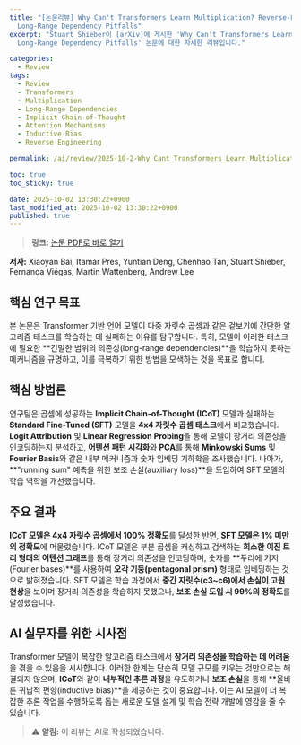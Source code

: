 ```yaml
---
title: "[논문리뷰] Why Can't Transformers Learn Multiplication? Reverse-Engineering Reveals
  Long-Range Dependency Pitfalls"
excerpt: "Stuart Shieber이 [arXiv]에 게시한 'Why Can't Transformers Learn Multiplication? Reverse-Engineering Reveals
  Long-Range Dependency Pitfalls' 논문에 대한 자세한 리뷰입니다."

categories:
  - Review
tags:
  - Review
  - Transformers
  - Multiplication
  - Long-Range Dependencies
  - Implicit Chain-of-Thought
  - Attention Mechanisms
  - Inductive Bias
  - Reverse Engineering

permalink: /ai/review/2025-10-2-Why_Cant_Transformers_Learn_Multiplication_Reverse-Engineering_Reveals_Long-Range_Dependency_Pitfalls/

toc: true
toc_sticky: true

date: 2025-10-02 13:30:22+0900
last_modified_at: 2025-10-02 13:30:22+0900
published: true
---
```

> **링크:** [논문 PDF로 바로 열기](https://arxiv.org/abs/2510.00184)

**저자:** Xiaoyan Bai, Itamar Pres, Yuntian Deng, Chenhao Tan, Stuart Shieber, Fernanda Viégas, Martin Wattenberg, Andrew Lee



## 핵심 연구 목표
본 논문은 Transformer 기반 언어 모델이 다중 자릿수 곱셈과 같은 겉보기에 간단한 알고리즘 태스크를 학습하는 데 실패하는 이유를 탐구합니다. 특히, 모델이 이러한 태스크에 필요한 **긴밀한 범위의 의존성(long-range dependencies)**을 학습하지 못하는 메커니즘을 규명하고, 이를 극복하기 위한 방법을 모색하는 것을 목표로 합니다.

## 핵심 방법론
연구팀은 곱셈에 성공하는 **Implicit Chain-of-Thought (ICoT)** 모델과 실패하는 **Standard Fine-Tuned (SFT)** 모델을 **4x4 자릿수 곱셈 태스크**에서 비교했습니다. **Logit Attribution** 및 **Linear Regression Probing**을 통해 모델이 장거리 의존성을 인코딩하는지 분석하고, **어텐션 패턴 시각화**와 **PCA**를 통해 **Minkowski Sums** 및 **Fourier Basis**와 같은 내부 메커니즘과 숫자 임베딩 기하학을 조사했습니다. 나아가, **"running sum" 예측을 위한 보조 손실(auxiliary loss)**을 도입하여 SFT 모델의 학습 역학을 개선했습니다.

## 주요 결과
**ICoT 모델은 4x4 자릿수 곱셈에서 100% 정확도**를 달성한 반면, **SFT 모델은 1% 미만의 정확도**에 머물렀습니다. ICoT 모델은 부분 곱셈을 캐싱하고 검색하는 **희소한 이진 트리 형태의 어텐션 그래프**를 통해 장거리 의존성을 인코딩하며, 숫자를 **푸리에 기저(Fourier bases)**를 사용하여 **오각 기둥(pentagonal prism)** 형태로 임베딩하는 것으로 밝혀졌습니다. SFT 모델은 학습 과정에서 **중간 자릿수(c3~c6)에서 손실이 고원 현상**을 보이며 장거리 의존성을 학습하지 못했으나, **보조 손실 도입 시 99%의 정확도**를 달성했습니다.

## AI 실무자를 위한 시사점
Transformer 모델이 복잡한 알고리즘 태스크에서 **장거리 의존성을 학습하는 데 어려움**을 겪을 수 있음을 시사합니다. 이러한 한계는 단순히 모델 규모를 키우는 것만으로는 해결되지 않으며, **ICoT**와 같이 **내부적인 추론 과정**을 유도하거나 **보조 손실**을 통해 **올바른 귀납적 편향(inductive bias)**을 제공하는 것이 중요합니다. 이는 AI 모델이 더 복잡한 추론 작업을 수행하도록 돕는 새로운 모델 설계 및 학습 전략 개발에 영감을 줄 수 있습니다.

> ⚠️ **알림:** 이 리뷰는 AI로 작성되었습니다.